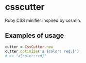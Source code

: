 # csscutter
Ruby CSS minifier inspired by cssmin.

## Examples of usage
```ruby
cutter = CssCutter.new
cutter.optimize('a {color: red;}')
# >> "a{color:red}"
```